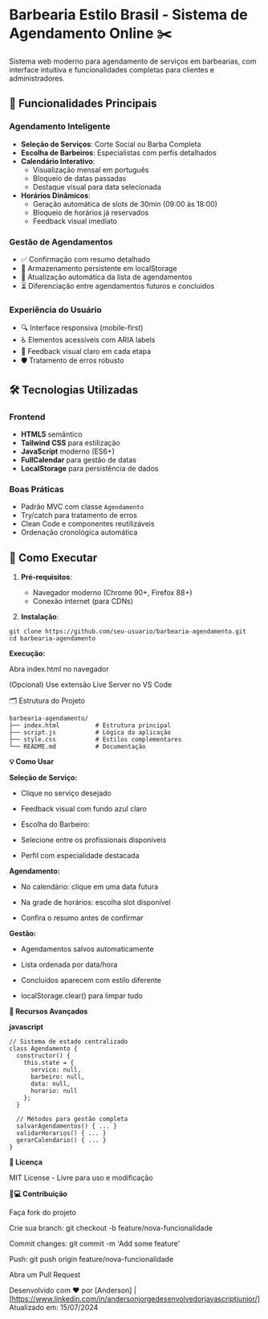 # Barbearia Estilo Brasil - Sistema de Agendamento Online ✂️

Sistema web moderno para agendamento de serviços em barbearias, com interface intuitiva e funcionalidades completas para clientes e administradores.

## 📌 Funcionalidades Principais

### **Agendamento Inteligente**
- **Seleção de Serviços**: Corte Social ou Barba Completa
- **Escolha de Barbeiros**: Especialistas com perfis detalhados
- **Calendário Interativo**:
  - Visualização mensal em português
  - Bloqueio de datas passadas
  - Destaque visual para data selecionada
- **Horários Dinâmicos**:
  - Geração automática de slots de 30min (09:00 às 18:00)
  - Bloqueio de horários já reservados
  - Feedback visual imediato

### **Gestão de Agendamentos**
- ✅ Confirmação com resumo detalhado
- 📅 Armazenamento persistente em localStorage
- 🔄 Atualização automática da lista de agendamentos
- ⏳ Diferenciação entre agendamentos futuros e concluídos

### **Experiência do Usuário**
- 🔍 Interface responsiva (mobile-first)
- ♿ Elementos acessíveis com ARIA labels
- 🎨 Feedback visual claro em cada etapa
- 🛡️ Tratamento de erros robusto

## 🛠️ Tecnologias Utilizadas

### Frontend
- **HTML5** semântico
- **Tailwind CSS** para estilização
- **JavaScript** moderno (ES6+)
- **FullCalendar** para gestão de datas
- **LocalStorage** para persistência de dados

### Boas Práticas
- Padrão MVC com classe `Agendamento`
- Try/catch para tratamento de erros
- Clean Code e componentes reutilizáveis
- Ordenação cronológica automática

## 🚀 Como Executar

1. **Pré-requisitos**:
   - Navegador moderno (Chrome 90+, Firefox 88+)
   - Conexão internet (para CDNs)

2. **Instalação**:
```
git clone https://github.com/seu-usuario/barbearia-agendamento.git
cd barbearia-agendamento
```
**Execução:**

Abra index.html no navegador

(Opcional) Use extensão Live Server no VS Code

🗂️ Estrutura do Projeto
```
barbearia-agendamento/
├── index.html          # Estrutura principal
├── script.js           # Lógica da aplicação
├── style.css           # Estilos complementares
└── README.md           # Documentação
```
**💡 Como Usar**

**Seleção de Serviço:**

- Clique no serviço desejado

- Feedback visual com fundo azul claro

- Escolha do Barbeiro:

- Selecione entre os profissionais disponíveis

- Perfil com especialidade destacada

**Agendamento:**

- No calendário: clique em uma data futura

- Na grade de horários: escolha slot disponível

- Confira o resumo antes de confirmar

**Gestão:**

- Agendamentos salvos automaticamente

- Lista ordenada por data/hora

- Concluídos aparecem com estilo diferente

- localStorage.clear() para limpar tudo

**🌟 Recursos Avançados**

**javascript**
```
// Sistema de estado centralizado
class Agendamento {
  constructor() {
    this.state = {
      servico: null,
      barbeiro: null,
      data: null,
      horario: null
    };
  }
  
  // Métodos para gestão completa
  salvarAgendamentos() { ... }
  validarHorarios() { ... }
  gerarCalendario() { ... }
}
```
**📜 Licença**

MIT License - Livre para uso e modificação

**👨💻 Contribuição**

Faça fork do projeto

Crie sua branch: git checkout -b feature/nova-funcionalidade

Commit changes: git commit -m 'Add some feature'

Push: git push origin feature/nova-funcionalidade

Abra um Pull Request

Desenvolvido com ❤️ por [Anderson] | [https://www.linkedin.com/in/andersonjorgedesenvolvedorjavascriptjunior/]
Atualizado em: 15/07/2024